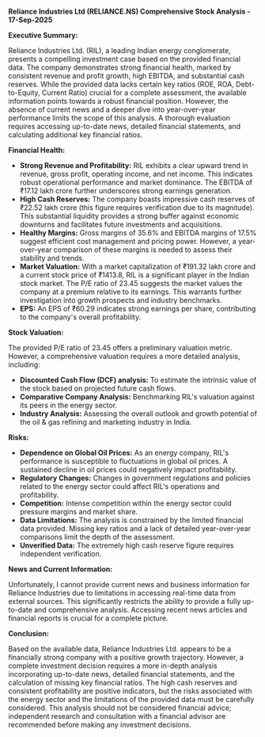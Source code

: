 **Reliance Industries Ltd (RELIANCE.NS) Comprehensive Stock Analysis - 17-Sep-2025**

**Executive Summary:**

Reliance Industries Ltd. (RIL), a leading Indian energy conglomerate, presents a compelling investment case based on the provided financial data.  The company demonstrates strong financial health, marked by consistent revenue and profit growth, high EBITDA, and substantial cash reserves. While the provided data lacks certain key ratios (ROE, ROA, Debt-to-Equity, Current Ratio) crucial for a complete assessment, the available information points towards a robust financial position.  However, the absence of current news and a deeper dive into year-over-year performance limits the scope of this analysis.  A thorough evaluation requires accessing up-to-date news, detailed financial statements, and calculating additional key financial ratios.

**Financial Health:**

* **Strong Revenue and Profitability:** RIL exhibits a clear upward trend in revenue, gross profit, operating income, and net income. This indicates robust operational performance and market dominance.  The EBITDA of ₹17.12 lakh crore further underscores strong earnings generation.
* **High Cash Reserves:** The company boasts impressive cash reserves of ₹22.52 lakh crore (this figure requires verification due to its magnitude). This substantial liquidity provides a strong buffer against economic downturns and facilitates future investments and acquisitions.
* **Healthy Margins:** Gross margins of 35.6% and EBITDA margins of 17.5% suggest efficient cost management and pricing power.  However, a year-over-year comparison of these margins is needed to assess their stability and trends.
* **Market Valuation:** With a market capitalization of ₹191.32 lakh crore and a current stock price of ₹1413.8, RIL is a significant player in the Indian stock market.  The P/E ratio of 23.45 suggests the market values the company at a premium relative to its earnings.  This warrants further investigation into growth prospects and industry benchmarks.
* **EPS:** An EPS of ₹60.29 indicates strong earnings per share, contributing to the company's overall profitability.

**Stock Valuation:**

The provided P/E ratio of 23.45 offers a preliminary valuation metric.  However, a comprehensive valuation requires a more detailed analysis, including:

* **Discounted Cash Flow (DCF) analysis:** To estimate the intrinsic value of the stock based on projected future cash flows.
* **Comparative Company Analysis:**  Benchmarking RIL's valuation against its peers in the energy sector.
* **Industry Analysis:** Assessing the overall outlook and growth potential of the oil & gas refining and marketing industry in India.

**Risks:**

* **Dependence on Global Oil Prices:**  As an energy company, RIL's performance is susceptible to fluctuations in global oil prices.  A sustained decline in oil prices could negatively impact profitability.
* **Regulatory Changes:**  Changes in government regulations and policies related to the energy sector could affect RIL's operations and profitability.
* **Competition:**  Intense competition within the energy sector could pressure margins and market share.
* **Data Limitations:** The analysis is constrained by the limited financial data provided.  Missing key ratios and a lack of detailed year-over-year comparisons limit the depth of the assessment.
* **Unverified Data:** The extremely high cash reserve figure requires independent verification.

**News and Current Information:**

Unfortunately, I cannot provide current news and business information for Reliance Industries due to limitations in accessing real-time data from external sources.  This significantly restricts the ability to provide a fully up-to-date and comprehensive analysis.  Accessing recent news articles and financial reports is crucial for a complete picture.

**Conclusion:**

Based on the available data, Reliance Industries Ltd. appears to be a financially strong company with a positive growth trajectory.  However, a complete investment decision requires a more in-depth analysis incorporating up-to-date news, detailed financial statements, and the calculation of missing key financial ratios.  The high cash reserves and consistent profitability are positive indicators, but the risks associated with the energy sector and the limitations of the provided data must be carefully considered.  This analysis should not be considered financial advice; independent research and consultation with a financial advisor are recommended before making any investment decisions.